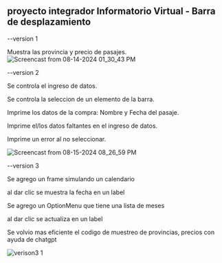 ## proyecto integrador Informatorio Virtual - Barra de desplazamiento


--version 1

Muestra las provincia y precio de pasajes.
![Screencast from 08-14-2024 01_30_43 PM](https://github.com/user-attachments/assets/deaa82fb-d89d-4a2f-9ad3-5057ad5d32ea)

--version 2

Se controla el ingreso de datos.

Se controla la seleccion de un elemento de la barra.

Imprime los datos de la compra: Nombre y Fecha del pasaje.

Imprime el/los datos faltantes en el ingreso de datos.

Imprime un error al no seleccionar.

![Screencast from 08-15-2024 08_26_59 PM](https://github.com/user-attachments/assets/dd307bc7-12d2-43a4-8a22-719281ad8a58)


--version 3

Se agrego un frame simulando un calendario

al dar clic se muestra la fecha en un label

Se agrego un OptionMenu que tiene una lista de meses

al dar clic se actualiza en un label

Se volvio mas eficiente el codigo de muestreo de provincias, precios con ayuda de chatgpt

![verison3 1](https://github.com/user-attachments/assets/b4760e4b-c32b-4d01-baca-261cf6558031)


